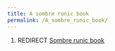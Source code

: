 ```yaml
---
title: A sombre runic book
permalink: /A_sombre_runic_book/
---
```


1.  REDIRECT [Sombre runic book](Sombre_runic_book "wikilink")